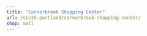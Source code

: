 ```yaml
---
title: "Cornerbrook Shopping Center"
url: /south-portland/cornerbrook-shopping-center/
shop: mall
---
```


